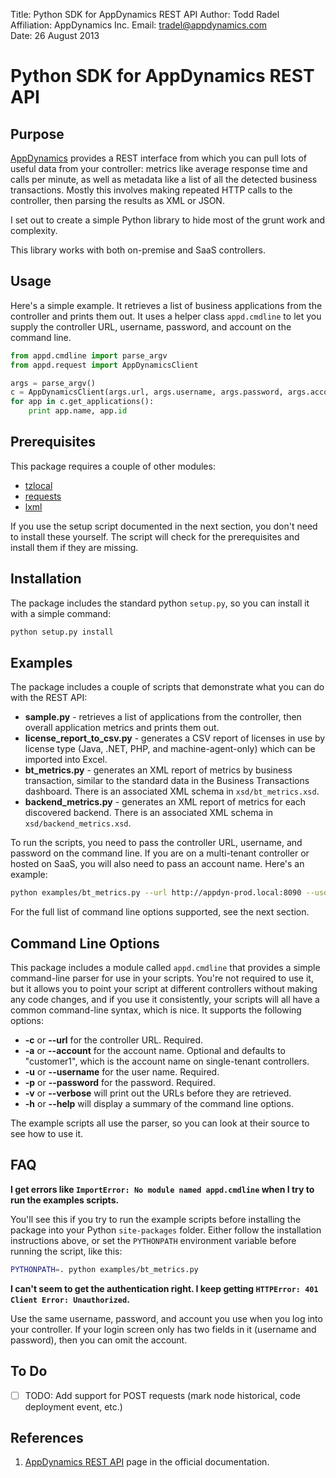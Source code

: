 Title:       Python SDK for AppDynamics REST API
Author:      Todd Radel  
Affiliation: AppDynamics Inc.
Email:       tradel@appdynamics.com  
Date:        26 August 2013  

# Python SDK for AppDynamics REST API

## Purpose

[AppDynamics](http://www.appdynamics.com) provides a REST interface from which you can pull lots 
of useful data from your controller: metrics like average response time and calls per minute, as well
as metadata like a list of all the detected business transactions. Mostly this involves making 
repeated HTTP calls to the controller, then parsing the results as XML or JSON. 

I set out to create a simple Python library to hide most of the grunt work and complexity.

This library works with both on-premise and SaaS controllers.


## Usage

Here's a simple example. It retrieves a list of business applications from the controller
and prints them out. It uses a helper class `appd.cmdline` to let you supply the controller
URL, username, password, and account on the command line.

``` python
from appd.cmdline import parse_argv
from appd.request import AppDynamicsClient

args = parse_argv()
c = AppDynamicsClient(args.url, args.username, args.password, args.account, args.verbose)
for app in c.get_applications():
	print app.name, app.id
```

## Prerequisites

This package requires a couple of other modules:

* [tzlocal](https://pypi.python.org/pypi/tzlocal)
* [requests](https://pypi.python.org/pypi/requests)
* [lxml](https://pypi.python.org/pypi/lxml)

If you use the setup script documented in the next section, you don't need to install these yourself.
The script will check for the prerequisites and install them if they are missing.


## Installation

The package includes the standard python `setup.py`, so you can install it with a simple command:

``` bash
python setup.py install
```

## Examples

The package includes a couple of scripts that demonstrate what you can do with the REST API:

- **sample.py** - retrieves a list of applications from the controller, then overall application metrics
  and prints them out.
- **license_report_to_csv.py** - generates a CSV report of licenses in use by license type (Java, .NET, PHP,
  and machine-agent-only) which can be imported into Excel.
- **bt_metrics.py** - generates an XML report of metrics by business transaction, similar to the standard data in
  the Business Transactions dashboard. There is an associated XML schema in `xsd/bt_metrics.xsd`.
- **backend_metrics.py** - generates an XML report of metrics for each discovered backend. There is an associated
  XML schema in `xsd/backend_metrics.xsd`.

To run the scripts, you need to pass the controller URL, username, and password on the command line. If you are on
a multi-tenant controller or hosted on SaaS, you will also need to pass an account name. Here's an example:

``` bash
python examples/bt_metrics.py --url http://appdyn-prod.local:8090 --username user1 --password welcome
```

For the full list of command line options supported, see the next section.


## Command Line Options

This package includes a module called `appd.cmdline` that provides a simple command-line parser for use
in your scripts. You're not required to use it, but it allows you to point your script at different controllers
without making any code changes, and if you use it consistently, your scripts will all have a common
command-line syntax, which is nice. It supports the following options:

- **-c** or **--url** for the controller URL. Required.
- **-a** or **--account** for the account name. Optional and defaults to "customer1", which is the account
  name on single-tenant controllers.
- **-u** or **--username** for the user name. Required.
- **-p** or **--password** for the password. Required.
- **-v** or **--verbose** will print out the URLs before they are retrieved.
- **-h** or **--help** will display a summary of the command line options.

The example scripts all use the parser, so you can look at their source to see how to use it.


## FAQ

**I get errors like `ImportError: No module named appd.cmdline` when I try to run the examples scripts.**

You'll see this if you try to run the example scripts before installing the package into your Python `site-packages`
folder. Either follow the installation instructions above, or set the `PYTHONPATH` environment variable before
running the script, like this:

``` bash
PYTHONPATH=. python examples/bt_metrics.py
```

**I can't seem to get the authentication right. I keep getting `HTTPError: 401 Client Error: Unauthorized`.**

Use the same username, password, and account you use when you log into your controller. If your login screen
only has two fields in it (username and password), then you can omit the account.


## To Do

- [ ] TODO: Add support for POST requests (mark node historical, code deployment event, etc.)


## References

1. [AppDynamics REST API](http://docs.appdynamics.com/display/PRO12S/Use+the+AppDynamics+REST+API)
   page in the official documentation.

